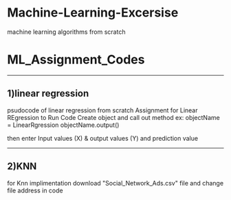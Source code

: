 # Machine-Learning-Excersise
machine learning algorithms from scratch
# ML_Assignment_Codes
-------------------------------------------------------------------
1)linear regression  
-------------------------------------------------------------------
psudocode of linear regression from scratch
Assignment for Linear REgression
to Run Code
Create object and call out method
ex: objectName = LinearRgression
    objectName.output()
    
then enter Input values (X) & output values (Y) and prediction value 

--------------------------------------------------------------------
2)KNN 
--------------------------------------------------------------------
for Knn implimentation download "Social_Network_Ads.csv" file and change file address in code 
